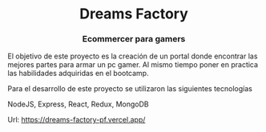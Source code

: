<h1 align="center">Dreams Factory</h1>
<h3 align="center">Ecommercer para gamers</h3>

El objetivo de este proyecto es la creación de un portal donde encontrar las mejores partes para armar un pc gamer. Al mismo tiempo 
poner en practica las habilidades adquiridas en el bootcamp. 

Para el desarrollo de este proyecto se utilizaron las siguientes tecnologías

NodeJS, Express, React, Redux, MongoDB

Url: https://dreams-factory-pf.vercel.app/


